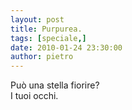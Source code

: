 ```yaml
---
layout: post
title: Purpurea.
tags: [speciale,]
date: 2010-01-24 23:30:00
author: pietro
---
```

Può una stella fiorire?<br/>I tuoi occhi.
